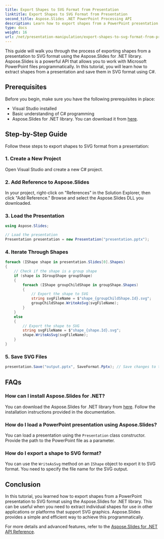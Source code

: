 ```yaml
---
title: Export Shapes to SVG Format from Presentation
linktitle: Export Shapes to SVG Format from Presentation
second_title: Aspose.Slides .NET PowerPoint Processing API
description: Learn how to export shapes from a PowerPoint presentation to SVG format using Aspose.Slides for .NET. Step-by-step guide with source code included. Efficiently extract shapes for various applications. 
type: docs
weight: 16
url: /net/presentation-manipulation/export-shapes-to-svg-format-from-presentation/
---
```

This guide will walk you through the process of exporting shapes from a presentation to SVG format using the Aspose.Slides for .NET library. Aspose.Slides is a powerful API that allows you to work with Microsoft PowerPoint files programmatically. In this tutorial, you will learn how to extract shapes from a presentation and save them in SVG format using C#.

## Prerequisites

Before you begin, make sure you have the following prerequisites in place:

- Visual Studio installed
- Basic understanding of C# programming
- Aspose.Slides for .NET library. You can download it from [here](https://releases.aspose.com/slides/net/).

## Step-by-Step Guide

Follow these steps to export shapes to SVG format from a presentation:

### 1. Create a New Project

Open Visual Studio and create a new C# project.

### 2. Add Reference to Aspose.Slides

In your project, right-click on "References" in the Solution Explorer, then click "Add Reference." Browse and select the Aspose.Slides DLL you downloaded.

### 3. Load the Presentation

```csharp
using Aspose.Slides;

// Load the presentation
Presentation presentation = new Presentation("presentation.pptx");
```

### 4. Iterate Through Shapes

```csharp
foreach (IShape shape in presentation.Slides[0].Shapes)
{
    // Check if the shape is a group shape
    if (shape is IGroupShape groupShape)
    {
        foreach (IShape groupChildShape in groupShape.Shapes)
        {
            // Export the shape to SVG
            string svgFileName = $"shape_{groupChildShape.Id}.svg";
            groupChildShape.WriteAsSvg(svgFileName);
        }
    }
    else
    {
        // Export the shape to SVG
        string svgFileName = $"shape_{shape.Id}.svg";
        shape.WriteAsSvg(svgFileName);
    }
}
```

### 5. Save SVG Files

```csharp
presentation.Save("output.pptx", SaveFormat.Pptx); // Save changes to the presentation
```

## FAQs

### How can I install Aspose.Slides for .NET?

You can download the Aspose.Slides for .NET library from [here](https://releases.aspose.com/slides/net/). Follow the installation instructions provided in the documentation.

### How do I load a PowerPoint presentation using Aspose.Slides?

You can load a presentation using the `Presentation` class constructor. Provide the path to the PowerPoint file as a parameter.

### How do I export a shape to SVG format?

You can use the `WriteAsSvg` method on an `IShape` object to export it to SVG format. You need to specify the file name for the SVG output.

## Conclusion

In this tutorial, you learned how to export shapes from a PowerPoint presentation to SVG format using the Aspose.Slides for .NET library. This can be useful when you need to extract individual shapes for use in other applications or platforms that support SVG graphics. Aspose.Slides provides a simple and efficient way to achieve this programmatically.

For more details and advanced features, refer to the [Aspose.Slides for .NET API Reference](https://reference.aspose.com/slides/net/).